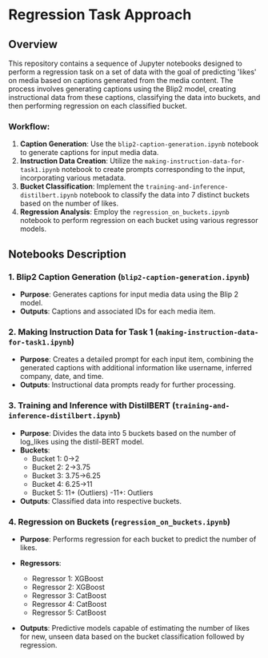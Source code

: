 # Regression Task Approach 

## Overview
This repository contains a sequence of Jupyter notebooks designed to perform a regression task on a set of data with the goal of predicting 'likes' on media based on captions generated from the media content. The process involves generating captions using the Blip2 model, creating instructional data from these captions, classifying the data into buckets, and then performing regression on each classified bucket.

### Workflow:
1. **Caption Generation**: Use the `blip2-caption-generation.ipynb` notebook to generate captions for input media data.
2. **Instruction Data Creation**: Utilize the `making-instruction-data-for-task1.ipynb` notebook to create prompts corresponding to the input, incorporating various metadata.
3. **Bucket Classification**: Implement the `training-and-inference-distilbert.ipynb` notebook to classify the data into 7 distinct buckets based on the number of likes.
4. **Regression Analysis**: Employ the `regression_on_buckets.ipynb` notebook to perform regression on each bucket using various regressor models.

## Notebooks Description

### 1. Blip2 Caption Generation (`blip2-caption-generation.ipynb`)
- **Purpose**: Generates captions for input media data using the Blip 2 model.
- **Outputs**: Captions and associated IDs for each media item.

### 2. Making Instruction Data for Task 1 (`making-instruction-data-for-task1.ipynb`)
- **Purpose**: Creates a detailed prompt for each input item, combining the generated captions with additional information like username, inferred company, date, and time.
- **Outputs**: Instructional data prompts ready for further processing.

### 3. Training and Inference with DistilBERT (`training-and-inference-distilbert.ipynb`)
- **Purpose**: Divides the data into 5 buckets based on the number of log_likes using the distil-BERT model.
- **Buckets**:
  - Bucket 1: 0->2
  - Bucket 2: 2->3.75
  - Bucket 3: 3.75->6.25
  - Bucket 4: 6.25->11
  - Bucket 5: 11+ (Outliers)
-11+: Outliers
- **Outputs**: Classified data into respective buckets.

### 4. Regression on Buckets (`regression_on_buckets.ipynb`)
- **Purpose**: Performs regression for each bucket to predict the number of likes.
- **Regressors**:
  - Regressor 1: XGBoost 
  - Regressor 2: XGBoost 
  - Regressor 3: CatBoost
  - Regressor 4: CatBoost
  - Regressor 5: CatBoost
    
- **Outputs**: Predictive models capable of estimating the number of likes for new, unseen data based on the bucket classification followed by regression.
